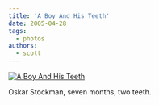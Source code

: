 ```yaml
---
title: 'A Boy And His Teeth'
date: 2005-04-28
tags:
  - photos
authors:
  - scott
---
```


[![A Boy And His Teeth](/images/oskar/IMG_2409.jpg 'A Boy And His Teeth')](/images/oskar/IMG_2409.jpg 'A Boy And His Teeth')

Oskar Stockman, seven months, two teeth.
